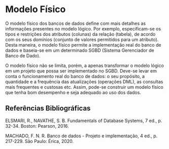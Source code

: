 # Modelo Físico

O modelo físico dos bancos de dados define com mais detalhes as informações
presentes no modelo lógico. Por exemplo, especificam-se os tipos e restrições
dos atributos (colunas) da relação (tabela), de acordo com os seus domínios
(conjunto de valores permitidos para um atributo). Desta maneira, o modelo 
físico permite a implementação real do banco de dados e baseia-se em um
determinado SGBD (Sistema Gerenciador de Banco de Dado).

O modelo físico não se limita, porém, a apenas transformar o modelo lógico em
um projeto que possa ser implementado no SGBD. Deve-se levar em conta o
funcionamento real do banco de dados: o seu propósito, a quantidade e a
frequência das atualizações (operações DML), as consultas mais frequentes e
custosas etc. Assim, pode-se construir um modelo físico que tenha bom
desempenho e seja adequado ao uso dos dados.

## Referências Bibliográficas

ELSMARI, R., NAVATHE, S. B. Fundamentals of Database Systems, 7 ed., p. 32-34.
Boston: Pearson, 2016.

MACHADO, F. N. R. Banco de dados - Projeto e implementação, 4 ed., p. 217-229. São
Paulo: Érica, 2020.
